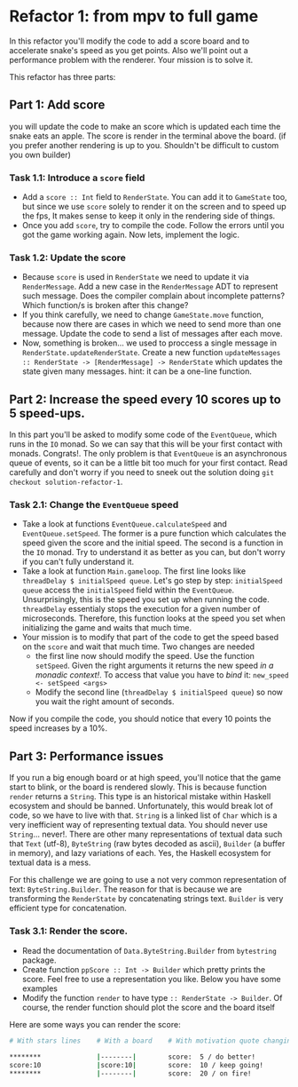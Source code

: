 # Refactor 1: from mpv to full game

In this refactor you'll modify the code to add a score board and to accelerate snake's speed as you get points. Also we'll point out a performance problem with the renderer. Your mission is to solve it.

This refactor has three parts:

## Part 1: Add score
you will update the code to make an score which is updated each time the snake eats an apple. The score is render in the terminal above the board. (if you prefer another rendering is up to you. Shouldn't be difficult to custom you own builder)

### Task 1.1: Introduce a `score` field
- Add a `score :: Int` field to `RenderState`. You can add it to `GameState` too, but since we use `score` solely to render it on the screen and to speed up the fps, It makes sense to keep it only in the rendering side of things.
- Once you add `score`, try to compile the code. Follow the errors until you got the game working again. Now lets, implement the logic.

### Task 1.2: Update the score
- Because `score` is used in `RenderState` we need to update it via `RenderMessage`. Add a new case in the `RenderMessage` ADT to represent such message. Does the compiler complain about incomplete patterns? Which function/s is broken after this change?
- If you think carefully, we need to change `GameState.move` function, because now there are cases in which we need to send more than one message. Update the code to send a list of messages after each move. 
- Now, something is broken... we used to proccess a single message in `RenderState.updateRenderState`. Create a new function `updateMessages :: RenderState -> [RenderMessage] -> RenderState` which updates the state given many messages. hint: it can be a one-line function.

## Part 2: Increase the speed every 10 scores up to 5 speed-ups.

In this part you'll be asked to modify some code of the `EventQueue`, which runs in the `IO` monad. So we can say that this will be your first contact with monads. Congrats!. The only problem is that `EventQueue` is an asynchronous queue of events, so it can be a little bit too much for your first contact. Read carefully and don't worry if you need to sneek out the solution doing `git checkout solution-refactor-1`. 

### Task 2.1: Change the `EventQueue` speed

- Take a look at functions `EventQueue.calculateSpeed` and `EventQueue.setSpeed`. The former is a pure function which calculates the speed given the score and the initial speed. The second is a function in the `IO` monad. Try to understand it as better as you can, but don't worry if you can't fully understand it.
- Take a look at function `Main.gameloop`. The first line looks like `threadDelay $ initialSpeed queue`. Let's go step by step: `initialSpeed queue` access the `initialSpeed` field within the `EventQueue`. Unsurprisingly, this is the speed you set up when running the code. `threadDelay` essentialy stops the execution for a given number of microseconds. Therefore, this function looks at the speed you set when initializing the game and waits that much time.
- Your mission is to modify that part of the code to get the speed based on the `score` and wait that much time. Two changes are needed
  - the first line now should modify the speed. Use the function `setSpeed`. Given the right arguments it returns the new speed _in a monadic context!_. To access that value you have to _bind_ it: `new_speed <- setSpeed <args>`
  - Modify the second line (`threadDelay $ initialSpeed queue`) so now you wait the right amount of seconds.

Now if you compile the code, you should notice that every 10 points the speed increases by a 10%.

## Part 3: Performance issues

If you run a big enough board or at high speed, you'll notice that the game start to blink, or the board is rendered slowly. This is because function `render` returns a `String`. This type is an historical mistake within Haskell ecosystem and should be banned. Unfortunately, this would break lot of code, so we have to live with that. `String` is a linked list of `Char` which is a very inefficient way of representing textual data. You should never use `String`... never!. There are other many representations of textual data such that `Text` (utf-8), `ByteString` (raw bytes decoded as ascii), `Builder` (a buffer in memory), and lazy variations of each. Yes, the Haskell ecosystem for textual data is a mess.

For this challenge we are going to use a not very common representation of text: `ByteString.Builder`. The reason for that is because we are transforming the `RenderState` by concatenating strings text. `Builder` is very efficient type for concatenation. 


### Task 3.1: Render the score.

- Read the documentation of `Data.ByteString.Builder` from `bytestring` package.
- Create function `ppScore :: Int -> Builder` which pretty prints the score. Feel free to use a representation you like. Below you have some examples
- Modify the function `render` to have type `:: RenderState -> Builder`. Of course, the render function should plot the score and the board itself

Here are some ways you can render the score:

```bash
# With stars lines    # With a board    # With motivation quote changing every 10 points
                                      
********              |--------|        score:  5 / do better!
score:10              |score:10|        score:  10 / keep going!
********              |--------|        score:  20 / on fire!
```